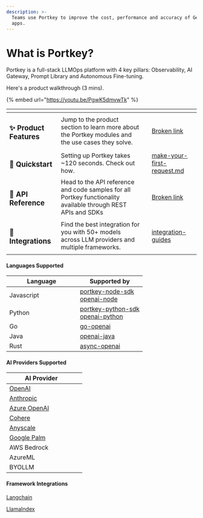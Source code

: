 ```yaml
---
description: >-
  Teams use Portkey to improve the cost, performance and accuracy of Gen AI
  apps.
---
```


# What is Portkey?

Portkey is a full-stack LLMOps platform with 4 key pillars: Observability, AI Gateway, Prompt Library and Autonomous Fine-tuning.

Here's a product walkthrough (3 mins).

{% embed url="https://youtu.be/PgwK5dmvwTk" %}

<table data-card-size="large" data-view="cards"><thead><tr><th></th><th></th><th data-hidden data-card-cover data-type="files"></th><th data-hidden data-card-target data-type="content-ref"></th></tr></thead><tbody><tr><td><h3>✨ Product Features</h3></td><td>Jump to the product section to learn more about the Portkey modules and the use cases they solve.</td><td></td><td><a href="broken-reference">Broken link</a></td></tr><tr><td><h3>🚀 Quickstart</h3></td><td>Setting up Portkey takes ~120 seconds. Check out how.</td><td></td><td><a href="getting-started/make-your-first-request.md">make-your-first-request.md</a></td></tr><tr><td><h3>📔 API Reference</h3></td><td>Head to the API reference and code samples for all Portkey functionality available through REST APIs and SDKs</td><td></td><td><a href="broken-reference">Broken link</a></td></tr><tr><td><h3>🤝 Integrations</h3></td><td>Find the best integration for you with 50+ models across LLM providers and multiple frameworks. </td><td></td><td><a href="getting-started/integration-guides/">integration-guides</a></td></tr></tbody></table>

#### Languages Supported

<table><thead><tr><th width="171">Language</th><th>Supported by</th></tr></thead><tbody><tr><td>Javascript</td><td><a href="https://github.com/Portkey-AI/portkey-node-sdk">portkey-node-sdk</a><br><a href="https://github.com/openai/openai-node">openai-node</a></td></tr><tr><td>Python</td><td><a href="https://github.com/Portkey-AI/portkey-python-sdk">portkey-python-sdk</a><br><a href="https://github.com/openai/openai-python">openai-python</a></td></tr><tr><td>Go</td><td><a href="https://github.com/sashabaranov/go-openai">go-openai</a></td></tr><tr><td>Java</td><td><a href="https://github.com/TheoKanning/openai-java">openai-java</a></td></tr><tr><td>Rust</td><td><a href="https://github.com/64bit/async-openai">async-openai</a></td></tr></tbody></table>

#### AI Providers Supported

<table><thead><tr><th width="169">AI Provider</th><th data-type="select" data-multiple></th></tr></thead><tbody><tr><td><a href="getting-started/integration-guides/openai.md">OpenAI</a></td><td></td></tr><tr><td><a href="getting-started/integration-guides/anthropic.md">Anthropic</a></td><td></td></tr><tr><td><a href="getting-started/integration-guides/azure-openai.md">Azure OpenAI</a></td><td></td></tr><tr><td><a href="getting-started/integration-guides/cohere.md">Cohere</a></td><td></td></tr><tr><td><a href="getting-started/integration-guides/anyscale-llama2-mistral-zephyr.md">Anyscale</a></td><td></td></tr><tr><td><a href="getting-started/integration-guides/google-palm.md">Google Palm</a></td><td></td></tr><tr><td>AWS Bedrock</td><td></td></tr><tr><td>AzureML</td><td></td></tr><tr><td>BYOLLM</td><td></td></tr></tbody></table>

#### Framework Integrations

[Langchain](getting-started/integration-guides/langchain-python.md)

[LlamaIndex](getting-started/integration-guides/llama-index-python.md)
